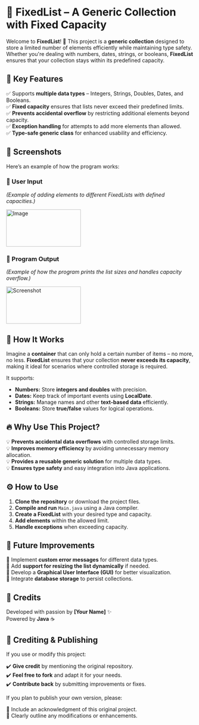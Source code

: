 # 📌 FixedList – A Generic Collection with Fixed Capacity  

Welcome to **FixedList**! 🚀 This project is a **generic collection** designed to store a limited number of elements efficiently while maintaining type safety. Whether you're dealing with numbers, dates, strings, or booleans, **FixedList** ensures that your collection stays within its predefined capacity.  

## 🎯 Key Features  

✅ Supports **multiple data types** – Integers, Strings, Doubles, Dates, and Booleans.  
✅ **Fixed capacity** ensures that lists never exceed their predefined limits.  
✅ **Prevents accidental overflow** by restricting additional elements beyond capacity.  
✅ **Exception handling** for attempts to add more elements than allowed.  
✅ **Type-safe generic class** for enhanced usability and efficiency.  

## 📸 Screenshots  

Here’s an example of how the program works:  

### 📝 User Input  

*(Example of adding elements to different FixedLists with defined capacities.)*  

<img src="https://github.com/user-attachments/assets/db56c7d8-3fde-474e-8b1f-9db37be81c29" alt="Image" width="200" height="100">

### 🎨 Program Output  

*(Example of how the program prints the list sizes and handles capacity overflow.)*  

<img src="https://github.com/user-attachments/assets/6534626f-6445-4bf9-a07b-d3f5a0144ea2" alt="Screenshot" width="200" height="100">

## 🚀 How It Works  

Imagine a **container** that can only hold a certain number of items – no more, no less. **FixedList** ensures that your collection **never exceeds its capacity**, making it ideal for scenarios where controlled storage is required.  

It supports:  

- **Numbers:** Store **integers and doubles** with precision.  
- **Dates:** Keep track of important events using **LocalDate**.  
- **Strings:** Manage names and other **text-based data** efficiently.  
- **Booleans:** Store **true/false** values for logical operations.  

## 🔥 Why Use This Project?  

💡 **Prevents accidental data overflows** with controlled storage limits.  
💡 **Improves memory efficiency** by avoiding unnecessary memory allocation.  
💡 **Provides a reusable generic solution** for multiple data types.  
💡 **Ensures type safety** and easy integration into Java applications.  

## ⚙️ How to Use  

1. **Clone the repository** or download the project files.  
2. **Compile and run** `Main.java` using a Java compiler.  
3. **Create a FixedList** with your desired type and capacity.  
4. **Add elements** within the allowed limit.  
5. **Handle exceptions** when exceeding capacity.  

## 🚀 Future Improvements  

🔹 Implement **custom error messages** for different data types.  
🔹 Add **support for resizing the list dynamically** if needed.  
🔹 Develop a **Graphical User Interface (GUI)** for better visualization.  
🔹 Integrate **database storage** to persist collections.  

## 🙌 Credits  

Developed with passion by **[Your Name]** ✨  
Powered by **Java** ☕  

## 📝 Crediting & Publishing  

If you use or modify this project:  

✔️ **Give credit** by mentioning the original repository.  
✔️ **Feel free to fork** and adapt it for your needs.  
✔️ **Contribute back** by submitting improvements or fixes.  

If you plan to publish your own version, please:  

🔹 Include an acknowledgment of this original project.  
🔹 Clearly outline any modifications or enhancements.  
